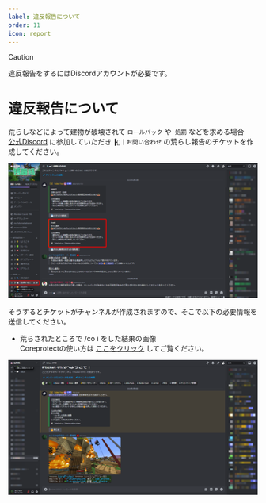```yaml
---
label: 違反報告について
order: 11
icon: report
---
```

> [!CAUTION]
> 違反報告をするにはDiscordアカウントが必要です。

# 違反報告について
荒らしなどによって建物が破壊されて `ロールバック` や` 処罰` などを求める場合<br>
[公式Discord](https://dc.fukumaisaba.net) に参加していただき `┣📨｜お問い合わせ`  の荒らし報告のチケットを作成してください。<br>

<img src="/images/report/1.png" width="600"><br>

そうするとチケットがチャンネルが作成されますので、そこで以下の必要情報を送信してください。
- 荒らされたところで /co i をした結果の画像<br>
Coreprotectの使い方は [ここをクリック](https://docs.fukumaisaba.net/plugins/coreprotect/) してご覧ください。<br>

<img src="/images/report/2.png" width="600">